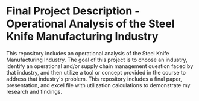 #  Final Project Description - Operational Analysis of the Steel Knife Manufacturing Industry

This repository includes an operational analysis of the Steel Knife Manufacturing Industry. The goal of this project is to choose an industry, identify an operational and/or supply chain management question faced by that industry, and then utilize a tool or concept provided in the course to address that industry's problem. This repository includes a final paper, presentation, and excel file with utilization calculations to demonstrate my research and findings.
